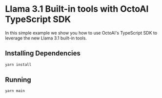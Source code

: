 # Llama 3.1 Built-in tools with OctoAI TypeScript SDK
In this simple example we show you how to use OctoAI's TypeScript SDK to leverage the new Llama 3.1 built-in tools.

## Installing Dependencies
```bash
yarn install
```

## Running
```bash
yarn main
```
